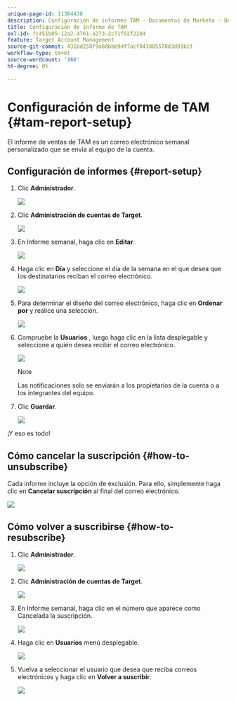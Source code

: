 ```yaml
---
unique-page-id: 11384438
description: Configuración de informes TAM - Documentos de Marketo - Documentación del producto
title: Configuración de informe de TAM
exl-id: fc451b05-12a2-4761-a273-2c71f92f2284
feature: Target Account Management
source-git-commit: 431bd258f9a68bbb9df7acf043085578d3d91b1f
workflow-type: tm+mt
source-wordcount: '166'
ht-degree: 0%

---
```


# Configuración de informe de TAM {#tam-report-setup}

El informe de ventas de TAM es un correo electrónico semanal personalizado que se envía al equipo de la cuenta.

## Configuración de informes {#report-setup}

1. Clic **Administrador**.

   ![](assets/one-3.png)

1. Clic **Administración de cuentas de Target**.

   ![](assets/tam-report-setup-2.png)

1. En Informe semanal, haga clic en **Editar**.

   ![](assets/three-3.png)

1. Haga clic en **Día** y seleccione el día de la semana en el que desea que los destinatarios reciban el correo electrónico.

   ![](assets/four-4.png)

1. Para determinar el diseño del correo electrónico, haga clic en **Ordenar por** y realice una selección.

   ![](assets/five-3.png)

1. Compruebe la **Usuarios** , luego haga clic en la lista desplegable y seleccione a quién desea recibir el correo electrónico.

   ![](assets/six-2.png)

   >[!NOTE]
   >
   >Las notificaciones solo se enviarán a los propietarios de la cuenta o a los integrantes del equipo.

1. Clic **Guardar**.

   ![](assets/seven-2.png)

¡Y eso es todo!

## Cómo cancelar la suscripción {#how-to-unsubscribe}

Cada informe incluye la opción de exclusión. Para ello, simplemente haga clic en **Cancelar suscripción** al final del correo electrónico.

![](assets/eight-1.png)

## Cómo volver a suscribirse {#how-to-resubscribe}

1. Clic **Administrador**.

   ![](assets/one-3.png)

1. Clic **Administración de cuentas de Target**.

   ![](assets/tam-report-setup-10.png)

1. En Informe semanal, haga clic en el número que aparece como Cancelada la suscripción.

   ![](assets/nine.png)

1. Haga clic en **Usuarios** menú desplegable.

   ![](assets/ten.png)

1. Vuelva a seleccionar el usuario que desea que reciba correos electrónicos y haga clic en **Volver a suscribir**.

   ![](assets/eleven.png)
